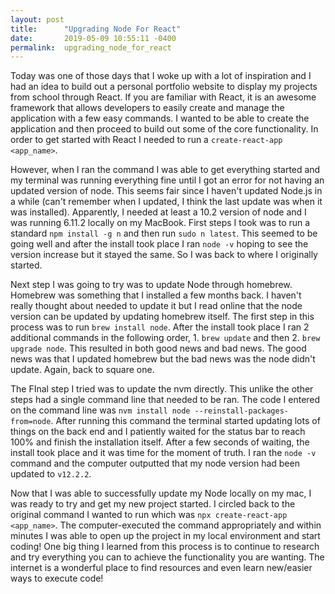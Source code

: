 ```yaml
---
layout: post
title:      "Upgrading Node For React"
date:       2019-05-09 10:55:11 -0400
permalink:  upgrading_node_for_react
---
```



Today was one of those days that I woke up with a lot of inspiration and I had an idea to build out a personal portfolio website to display my projects from school through React. If you are familiar with React, it is an awesome framework that allows developers to easily create and manage the application with a few easy commands. I wanted to be able to create the application and then proceed to build out some of the core functionality. In order to get started with React I needed to run a `create-react-app <app_name>`.

However, when I ran the command I was able to get everything started and my terminal was running everything fine until I got an error for not having an updated version of node. This seems fair since I haven't updated Node.js in a while (can't remember when I updated, I think the last update was when it was installed). Apparently, I needed at least a 10.2 version of node and I was running 6.11.2 locally on my MacBook. First steps I took was to run a standard `npm install -g n` and then run `sudo n latest`. This seemed to be going well and after the install took place I ran `node -v` hoping to see the version increase but it stayed the same. So I was back to where I originally started. 

Next step I was going to try was to update Node through homebrew. Homebrew was something that I installed a few months back. I haven't really thought about needed to update it but I read online that the node version can be updated by updating homebrew itself. The first step in this process was to run `brew install node`. After the install took place I ran 2 additional commands in the following order, 1. `brew update` and then 2. `brew upgrade node`. This resulted in both good news and bad news. The good news was that I updated homebrew but the bad news was the node didn't update. Again, back to square one. 

The FInal step I tried was to update the nvm directly. This unlike the other steps had a single command line that needed to be ran. The code I entered on the command line was `nvm install node --reinstall-packages-from=node`. After running this command the terminal started updating lots of things on the back end and I patiently waited for the status bar to reach 100% and finish the installation itself. After a few seconds of waiting, the install took place and it was time for the moment of truth. I ran the `node -v` command and the computer outputted that my node version had been updated to `v12.2.2`. 

Now that I was able to successfully update my Node locally on my mac, I was ready to try and get my new project started. I circled back to the original command I wanted to run which was `npx create-react-app <app_name>`. The computer-executed the command appropriately and within minutes I was able to open up the project in my local environment and start coding! One big thing I learned from this process is to continue to research and try everything you can to achieve the functionality you are wanting. The internet is a wonderful place to find resources and even learn new/easier ways to execute code!

